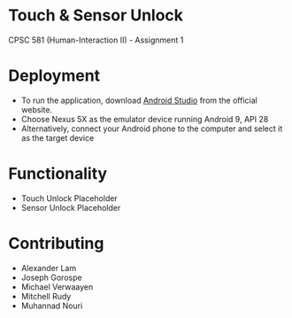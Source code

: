 # Touch & Sensor Unlock
CPSC 581 (Human-Interaction II) - Assignment 1

# Deployment
- To run the application, download [Android Studio]() from the official website.
- Choose Nexus 5X as the emulator device running Android 9, API 28
- Alternatively, connect your Android phone to the computer and select it as the target device

# Functionality
- Touch Unlock Placeholder
- Sensor Unlock Placeholder

# Contributing
- Alexander Lam
- Joseph Gorospe
- Michael Verwaayen
- Mitchell Rudy
- Muhannad Nouri

